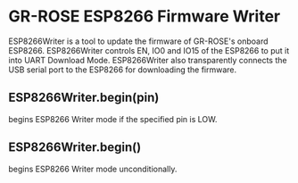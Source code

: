 # GR-ROSE ESP8266 Firmware Writer

ESP8266Writer is a tool to update the firmware of GR-ROSE's onboard ESP8266. ESP8266Writer controls EN, IO0 and IO15 of the ESP8266 to put it into UART Download Mode. ESP8266Writer also transparently connects the USB serial port to the ESP8266 for downloading the firmware.

## ESP8266Writer.begin(pin)

begins ESP8266 Writer mode if the specified pin is LOW.

## ESP8266Writer.begin()

begins ESP8266 Writer mode unconditionally.

